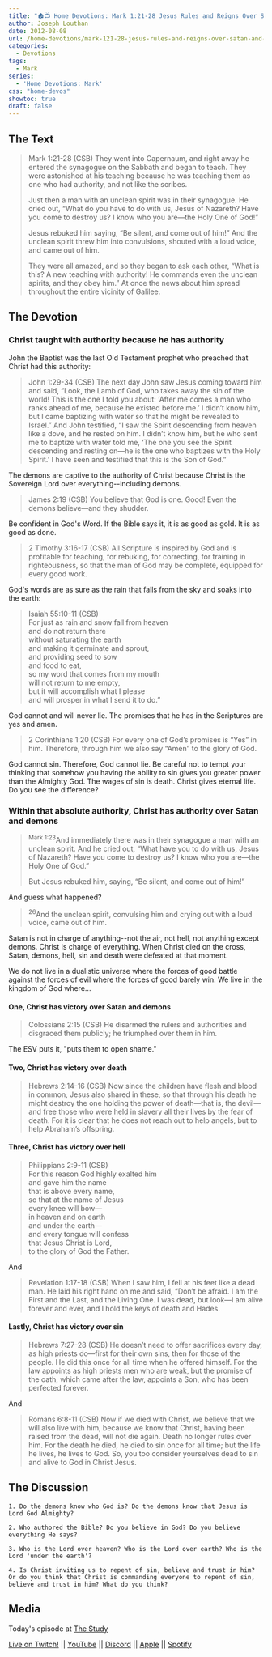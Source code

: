 ```yaml
---
title: "🏠📺 Home Devotions: Mark 1:21-28 Jesus Rules and Reigns Over Satan and Demons"
author: Joseph Louthan
date: 2012-08-08
url: /home-devotions/mark-121-28-jesus-rules-and-reigns-over-satan-and-demons/
categories:
  - Devotions
tags:
  - Mark
series:
  - 'Home Devotions: Mark'
css: "home-devos"
showtoc: true
draft: false
---
```


## The Text

>Mark 1:21-28 (CSB) They went into Capernaum, and right away he entered the synagogue on the Sabbath and began to teach. They were astonished at his teaching because he was teaching them as one who had authority, and not like the scribes.
>
>Just then a man with an unclean spirit was in their synagogue. He cried out, “What do you have to do with us, Jesus of Nazareth? Have you come to destroy us? I know who you are—the Holy One of God!”
>
>Jesus rebuked him saying, “Be silent, and come out of him!” And the unclean spirit threw him into convulsions, shouted with a loud voice, and came out of him.
>
>They were all amazed, and so they began to ask each other, “What is this? A new teaching with authority! He commands even the unclean spirits, and they obey him.” At once the news about him spread throughout the entire vicinity of Galilee.

## The Devotion

### Christ taught with authority because he has authority

John the Baptist was the last Old Testament prophet who preached that Christ had this authority:

>John 1:29-34 (CSB) The next day John saw Jesus coming toward him and said, “Look, the Lamb of God, who takes away the sin of the world! This is the one I told you about: ‘After me comes a man who ranks ahead of me, because he existed before me.’ I didn’t know him, but I came baptizing with water so that he might be revealed to Israel.” And John testified, “I saw the Spirit descending from heaven like a dove, and he rested on him. I didn’t know him, but he who sent me to baptize with water told me, ‘The one you see the Spirit descending and resting on—he is the one who baptizes with the Holy Spirit.’ I have seen and testified that this is the Son of God.”

The demons are captive to the authority of Christ because Christ is the Sovereign Lord over everything--including demons.

>James 2:19 (CSB) You believe that God is one. Good! Even the demons believe—and they shudder.

Be confident in God's Word. If the Bible says it, it is as good as gold. It is as good as done.

>2 Timothy 3:16-17 (CSB) All Scripture is inspired by God and is profitable for teaching, for rebuking, for correcting, for training in righteousness, so that the man of God may be complete, equipped for every good work.

God's words are as sure as the rain that falls from the sky and soaks into the earth:

>Isaiah 55:10-11 (CSB)  
>For just as rain and snow fall from heaven  
>and do not return there  
>without saturating the earth  
>and making it germinate and sprout,  
>and providing seed to sow  
>and food to eat,  
>so my word that comes from my mouth  
>will not return to me empty,  
>but it will accomplish what I please  
>and will prosper in what I send it to do.”

God cannot and will never lie. The promises that he has in the Scriptures are yes and amen.

>2 Corinthians 1:20 (CSB) For every one of God’s promises is “Yes” in him. Therefore, through him we also say “Amen” to the glory of God.

God cannot sin. Therefore, God cannot lie. Be careful not to tempt your thinking that somehow you having the ability to sin gives you greater power than the Almighty God. The wages of sin is death. Christ gives eternal life. Do you see the difference?

### Within that absolute authority, Christ has authority over Satan and demons

><sup>Mark 1:23</sup>And immediately there was in their synagogue a man with an unclean spirit. And he cried out, “What have you to do with us, Jesus of Nazareth? Have you come to destroy us? I know who you are—the Holy One of God.”
>
>But Jesus rebuked him, saying, “Be silent, and come out of him!”

And guess what happened?

><sup>26</sup>And the unclean spirit, convulsing him and crying out with a loud voice, came out of him.

Satan is not in charge of anything--not the air, not hell, not anything except demons. Christ is charge of everything. When Christ died on the cross, Satan, demons, hell, sin and death were defeated at that moment.

We do not live in a dualistic universe where the forces of good battle against the forces of evil where the forces of good barely win. We live in the kingdom of God where...

#### One, Christ has victory over Satan and demons

>Colossians 2:15 (CSB) He disarmed the rulers and authorities and disgraced them publicly; he triumphed over them in him.

The ESV puts it, "puts them to open shame."

#### Two, Christ has victory over death

>Hebrews 2:14-16 (CSB) Now since the children have flesh and blood in common, Jesus also shared in these, so that through his death he might destroy the one holding the power of death—that is, the devil— and free those who were held in slavery all their lives by the fear of death. For it is clear that he does not reach out to help angels, but to help Abraham’s offspring.

#### Three, Christ has victory over hell

>Philippians 2:9-11 (CSB)  
>For this reason God highly exalted him  
>and gave him the name  
>that is above every name,  
>so that at the name of Jesus  
>every knee will bow—  
>in heaven and on earth  
>and under the earth—  
>and every tongue will confess  
>that Jesus Christ is Lord,  
>to the glory of God the Father.

And

>Revelation 1:17-18 (CSB) When I saw him, I fell at his feet like a dead man. He laid his right hand on me and said, “Don’t be afraid. I am the First and the Last, and the Living One. I was dead, but look—I am alive forever and ever, and I hold the keys of death and Hades.

#### Lastly, Christ has victory over sin

>Hebrews 7:27-28 (CSB) He doesn’t need to offer sacrifices every day, as high priests do—first for their own sins, then for those of the people. He did this once for all time when he offered himself. For the law appoints as high priests men who are weak, but the promise of the oath, which came after the law, appoints a Son, who has been perfected forever.

And

>Romans 6:8-11 (CSB) Now if we died with Christ, we believe that we will also live with him, because we know that Christ, having been raised from the dead, will not die again. Death no longer rules over him. For the death he died, he died to sin once for all time; but the life he lives, he lives to God. So, you too consider yourselves dead to sin and alive to God in Christ Jesus.

## The Discussion

```text
1. Do the demons know who God is? Do the demons know that Jesus is Lord God Almighty?

2. Who authored the Bible? Do you believe in God? Do you believe everything He says?

3. Who is the Lord over heaven? Who is the Lord over earth? Who is the Lord 'under the earth'?

4. Is Christ inviting us to repent of sin, believe and trust in him? Or do you think that Christ is commanding everyone to repent of sin, believe and trust in him? What do you think?
```

## Media

Today's episode at [The Study](http://study.theologic.us/podcast/home-devotions-mark-121-28-jesus-rules-and-reigns-over-satan-and-demons/)

[Live on Twitch!](http://twitch.theologic.us) || [YouTube](http://youtube.theologic.us) || [Discord](http://discord.theologic.us) || [Apple](https://podcasts.apple.com/us/podcast/the-study/id1557102127) || [Spotify](https://open.spotify.com/show/0Xs5qsNvWePyRqcmtOTPkR)
